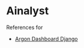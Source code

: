 # Ainalyst


References for
- [Argon Dashboard Django][Argon-homepage]


<!-- MARKDOWN LINKS & IMAGES -->
<!-- https://www.markdownguide.org/basic-syntax/#reference-style-links -->
[Argon-homepage]: https://github.com/facebookresearch/pytorchvideo
